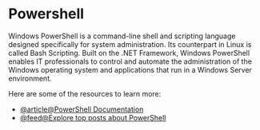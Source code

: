 # Powershell

Windows PowerShell is a command-line shell and scripting language designed specifically for system administration. Its counterpart in Linux is called Bash Scripting. Built on the .NET Framework, Windows PowerShell enables IT professionals to control and automate the administration of the Windows operating system and applications that run in a Windows Server environment.

Here are some of the resources to learn more:

- [@article@PowerShell Documentation](https://learn.microsoft.com/en-us/powershell/)
- [@feed@Explore top posts about PowerShell](https://app.daily.dev/tags/powershell?ref=roadmapsh)

